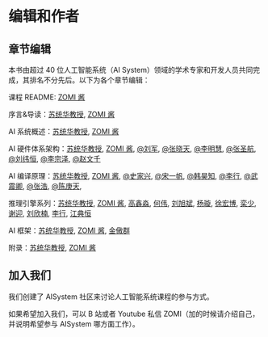 # 编辑和作者

## 章节编辑

本书由超过 40 位人工智能系统（AI System）领域的学术专家和开发人员共同完成，其排名不分先后。以下为各个章节编辑：

课程 README: [ZOMI 酱](https://github.com/chenzomi12)

序言&导读：[苏统华教授](https://homepage.hit.edu.cn/tonghuasu), [ZOMI 酱](https://github.com/chenzomi12)

AI 系统概述：[苏统华教授](https://homepage.hit.edu.cn/tonghuasu), [ZOMI 酱](https://github.com/chenzomi12)

AI 硬件体系架构：[苏统华教授](https://homepage.hit.edu.cn/tonghuasu), [ZOMI 酱](https://github.com/chenzomi12), [@刘军](https://github.com/AI-LJ), [@张晓天](), [@李明慧](https://github.com/xxx), [@张圣航](), [@刘纬恒](), [@李宗泽](https://freelulul.github.io/),  [@赵文千]()

AI 编译原理：[苏统华教授](https://homepage.hit.edu.cn/tonghuasu), [ZOMI 酱](https://github.com/chenzomi12), [@史家兴](), [@宋一帆](https://github.com/sfs999), [@韩昊知](https://github.com/haozhihan), [@李行](), [@武震卿](), [@张浩](), [@陈庚天](), 

推理引擎系列：[苏统华教授](https://homepage.hit.edu.cn/tonghuasu), [ZOMI 酱](https://github.com/chenzomi12), [高鑫淼](), [何伟](), [刘旭斌](), [杨璇](https://github.com/CSXuanYang), [徐宏博](), [栾少](), [谢迎](), [刘欣楠](), [李行](), [江典恒]()

AI 框架：[苏统华教授](https://homepage.hit.edu.cn/tonghuasu), [ZOMI 酱](https://github.com/chenzomi12), [金傲群](https://github.com/AoqunJin)

附录：[苏统华教授](https://homepage.hit.edu.cn/tonghuasu), [ZOMI 酱](https://github.com/chenzomi12)

## 加入我们

我们创建了 AISystem 社区来讨论人工智能系统课程的参与方式。

如果希望加入我们，可以 B 站或者 Youtube 私信 ZOMI（加的时候请介绍自己，并说明希望参与 AISystem 哪方面工作）。
